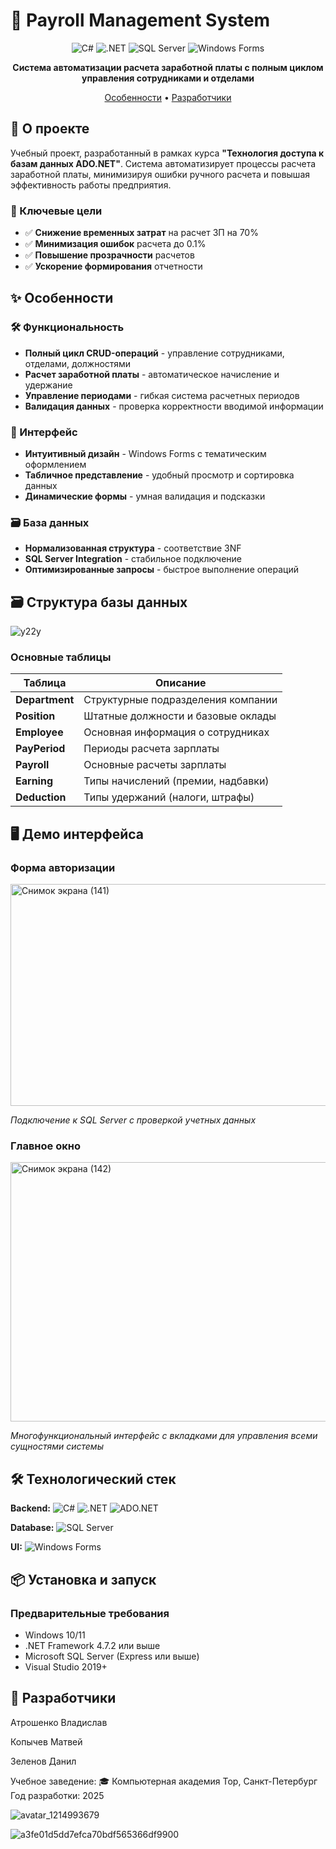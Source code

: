 # 💼 Payroll Management System

<div align="center">

![C#](https://img.shields.io/badge/C%23-239120?style=for-the-badge&logo=c-sharp&logoColor=white)
![.NET](https://img.shields.io/badge/.NET-512BD4?style=for-the-badge&logo=dotnet&logoColor=white)
![SQL Server](https://img.shields.io/badge/Microsoft_SQL_Server-CC2927?style=for-the-badge&logo=microsoft-sql-server&logoColor=white)
![Windows Forms](https://img.shields.io/badge/Windows_Forms-5C2D91?style=for-the-badge&logo=.net&logoColor=white)

**Система автоматизации расчета заработной платы с полным циклом управления сотрудниками и отделами**

[Особенности](#-особенности) • [Разработчики](#-разработчики)

</div>

## 🚀 О проекте

Учебный проект, разработанный в рамках курса **"Технология доступа к базам данных ADO.NET"**. Система автоматизирует процессы расчета заработной платы, минимизируя ошибки ручного расчета и повышая эффективность работы предприятия.

### 🎯 Ключевые цели
- ✅ **Снижение временных затрат** на расчет ЗП на 70%
- ✅ **Минимизация ошибок** расчета до 0.1%
- ✅ **Повышение прозрачности** расчетов
- ✅ **Ускорение формирования** отчетности

## ✨ Особенности

### 🛠️ Функциональность
- **Полный цикл CRUD-операций** - управление сотрудниками, отделами, должностями
- **Расчет заработной платы** - автоматическое начисление и удержание
- **Управление периодами** - гибкая система расчетных периодов
- **Валидация данных** - проверка корректности вводимой информации

### 🎨 Интерфейс
- **Интуитивный дизайн** - Windows Forms с тематическим оформлением
- **Табличное представление** - удобный просмотр и сортировка данных
- **Динамические формы** - умная валидация и подсказки

### 🗃️ База данных
- **Нормализованная структура** - соответствие 3NF
- **SQL Server Integration** - стабильное подключение
- **Оптимизированные запросы** - быстрое выполнение операций

## 🗃️ Структура базы данных

![у22у](https://github.com/user-attachments/assets/3a4bddc1-fdc4-452c-a6eb-2e3a52e5d044)


### Основные таблицы
| Таблица | Описание |
|---------|-----------|
| **Department** | Структурные подразделения компании |
| **Position** | Штатные должности и базовые оклады |
| **Employee** | Основная информация о сотрудниках |
| **PayPeriod** | Периоды расчета зарплаты |
| **Payroll** | Основные расчеты зарплаты |
| **Earning** | Типы начислений (премии, надбавки) |
| **Deduction** | Типы удержаний (налоги, штрафы) |

## 🖥️ Демо интерфейса

### Форма авторизации
<img width="537" height="355" alt="Снимок экрана (141)" src="https://github.com/user-attachments/assets/e747b6d0-03cf-4d15-be68-7b9346444397" />

*Подключение к SQL Server с проверкой учетных данных*

### Главное окно
<img width="1920" height="415" alt="Снимок экрана (142)" src="https://github.com/user-attachments/assets/2473ac17-7298-49c4-aac0-d324228542d3" />

*Многофункциональный интерфейс с вкладками для управления всеми сущностями системы*

## 🛠️ Технологический стек

**Backend:** 
![C#](https://img.shields.io/badge/C%23-239120?style=flat-square&logo=c-sharp&logoColor=white)
![.NET](https://img.shields.io/badge/.NET-512BD4?style=flat-square&logo=dotnet&logoColor=white)
![ADO.NET](https://img.shields.io/badge/ADO.NET-5C2D91?style=flat-square&logo=.net&logoColor=white)

**Database:** 
![SQL Server](https://img.shields.io/badge/SQL_Server-CC2927?style=flat-square&logo=microsoft-sql-server&logoColor=white)

**UI:** 
![Windows Forms](https://img.shields.io/badge/Windows_Forms-5C2D91?style=flat-square&logo=.net&logoColor=white)

## 📦 Установка и запуск

### Предварительные требования
- Windows 10/11
- .NET Framework 4.7.2 или выше
- Microsoft SQL Server (Express или выше)
- Visual Studio 2019+

## 👥 Разработчики
Атрошенко Владислав

Копычев Матвей

Зеленов Данил

Учебное заведение: 🎓 Компьютерная академия Top, Санкт-Петербург
Год разработки: 2025


![avatar_1214993679](https://github.com/user-attachments/assets/7455c206-896e-4138-9dbc-3d2efe468cb3)


![a3fe01d5dd7efca70bdf565366df9900](https://github.com/user-attachments/assets/22fdfecf-c754-466a-82e5-61e17d86a0da)


